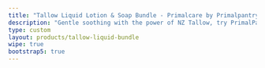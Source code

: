 ```yaml
---
title: "Tallow Liquid Lotion & Soap Bundle - Primalcare by Primalpantry"
description: "Gentle soothing with the power of NZ Tallow, try PrimalPantry liquid tallow hand and body lotion and tallow liquid soap made in NZ."
type: custom
layout: products/tallow-liquid-bundle
wipe: true
bootstrap5: true
---
```

